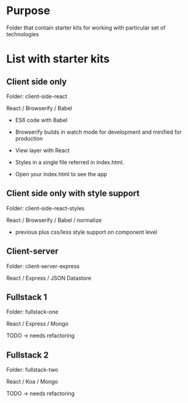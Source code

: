 # Purpose

Folder that contain starter kits for working with particular set of technologies


# List with starter kits

## Client side only

Folder: client-side-react

React / Browserify / Babel


* ES6 code with Babel

* Browserify builds in watch mode for development and minified for production

* View layer with React

* Styles in a single file referred in index.html.

* Open your index.html to see the app

## Client side only with style support

Folder: client-side-react-styles

React / Browserify / Babel / normalize

* previous plus css/less style support on component level

## Client-server

Folder: client-server-express

React / Express / JSON Datastore

## Fullstack 1

Folder: fullstack-one

React / Express / Mongo

TODO -> needs refactoring

## Fullstack 2

Folder: fullstack-two

React / Koa / Mongo

TODO -> needs refactoring
